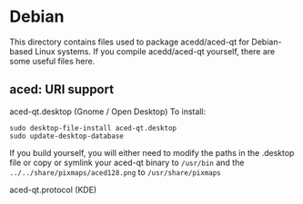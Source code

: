 
Debian
====================
This directory contains files used to package acedd/aced-qt
for Debian-based Linux systems. If you compile acedd/aced-qt yourself, there are some useful files here.

## aced: URI support ##


aced-qt.desktop  (Gnome / Open Desktop)
To install:

	sudo desktop-file-install aced-qt.desktop
	sudo update-desktop-database

If you build yourself, you will either need to modify the paths in
the .desktop file or copy or symlink your aced-qt binary to `/usr/bin`
and the `../../share/pixmaps/aced128.png` to `/usr/share/pixmaps`

aced-qt.protocol (KDE)

